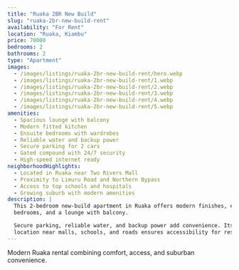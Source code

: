 ```yaml
---
title: "Ruaka 2BR New Build"
slug: "ruaka-2br-new-build-rent"
availability: "For Rent"
location: "Ruaka, Kiambu"
price: 70000
bedrooms: 2
bathrooms: 2
type: "Apartment"
images:
  - /images/listings/ruaka-2br-new-build-rent/hero.webp
  - /images/listings/ruaka-2br-new-build-rent/1.webp
  - /images/listings/ruaka-2br-new-build-rent/2.webp
  - /images/listings/ruaka-2br-new-build-rent/3.webp
  - /images/listings/ruaka-2br-new-build-rent/4.webp
  - /images/listings/ruaka-2br-new-build-rent/5.webp
amenities:
  - Spacious lounge with balcony
  - Modern fitted kitchen
  - Ensuite bedrooms with wardrobes
  - Reliable water and backup power
  - Secure parking for 2 cars
  - Gated compound with 24/7 security
  - High-speed internet ready
neighborhoodHighlights:
  - Located in Ruaka near Two Rivers Mall
  - Proximity to Limuru Road and Northern Bypass
  - Access to top schools and hospitals
  - Growing suburb with modern amenities
description: |
  This 2-bedroom new-build apartment in Ruaka offers modern finishes, ensuite 
  bedrooms, and a lounge with balcony.  

  Secure parking, reliable water, and backup power add convenience. Its 
  location near malls, schools, and roads ensures accessibility for residents.  
---
```

Modern Ruaka rental combining comfort, access, and suburban convenience.
